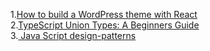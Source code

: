 1.[How to build a WordPress theme with React](https://kinsta.com/blog/wordpress-react-theme/)<br>
2.[TypeScript Union Types: A Beginners Guide](https://zerotomastery.io/blog/typescript-union-types-a-beginners-guide/) <br/>
3.[ Java Script design-patterns](https://javascriptpatterns.vercel.app/patterns/design-patterns/prototype-pattern)
